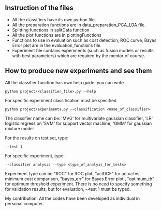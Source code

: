 ## Instruction of the files
 * All the classifiers have its own python file.
 * All the preparation functions are in data_preparation_PCA_LDA file.
 * Splitting functions in splitData function
 * All the plot functions are in plottingFunctions
 * Functions to use in evaluation such as cost detection, ROC curve, Bayes Error plot are in the evaluation_functions file.
 * Experiment file contains experiments (such as fusion models or results with best parameters) which are required by the mentor of course.


## How to produce new experiments and see them
All the classifier function has own help guide. you can write 

    python project/<classifier_file>.py --help 

For specific experiment classification must be specified.

    python project/experiments.py --classification <name_of_classifier>

The classifier name can be: 'MVG' for multivariate gaussian classifier, 'LR' logistic regression
'SVM' for support vector machine, 'GMM' for gaussian mixture model

For the results on test set, type:

    --test 1 

For specific experiment, type:

    --classifier analysis --type <type_of_analyis_for_bests>

Experiment type can be "ROC" for ROC plot, "actDCF" for actual vs minimum cost comparison, "bayes_err" for Bayes Error plot ,  "optimum_th" for optimum threshold  experiment. There is no need to specify something for validation results, but for evaluation, --test 1 must be typed.

My contribution: All the codes have been developed as individual in personal computer. 
